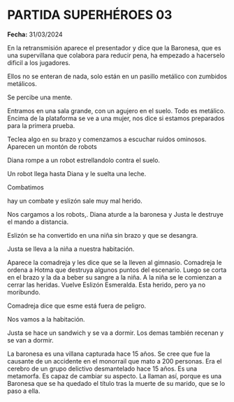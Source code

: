 # PARTIDA SUPERHÉROES 03

**Fecha:** 31/03/2024

En la retransmisión aparece el presentador y dice que la Baronesa, que es una supervillana que colabora para reducir pena, ha empezado a hacerselo dificil a los jugadores. 

Ellos no se enteran de nada, solo están en un pasillo metálico con zumbidos metálicos. 

Se percibe una mente. 

Entramos en una sala grande, con un agujero en el suelo.  Todo es metálico. Encima de la plataforma se ve a una mujer, nos dice si estamos preparados para la primera prueba. 

Teclea algo en su brazo y comenzamos a escuchar ruidos ominosos. Aparecen un montón de robots

Diana rompe a un robot estrellandolo contra el suelo.

Un robot llega hasta Diana y le suelta una leche.

Combatimos 

hay un combate y eslizón sale muy mal herido. 

Nos cargamos a los robots,. Diana aturde a la baronesa y Justa le destruye el mando a distancia. 

Eslizón se ha convertido en una niña sin brazo y que se desangra. 

Justa se lleva a la niña a nuestra habitación. 

Aparece la comadreja y les dice que se la lleven al gimnasio. Comadreja le ordena a Hotma que destruya algunos puntos del escenario. Luego se corta en el brazo y la da a beber su sangre a la niña. A la niña se le comienzan a cerrar las heridas. Vuelve Eslizón Esmeralda. Esta herido, pero ya no moribundo. 

Comadreja dice que esme está fuera de peligro. 

Nos vamos a la habitación. 

Justa se hace un sandwich y se va a dormir. Los demas también recenan y se van a dormir. 

La baronesa es una villana capturada hace 15 años. Se cree que fue la causante de un accidente en el monorrail que mato a 200 personas. Era el cerebro de un grupo delictivo desmantelado hace 15 años. Es una metamorfa. Es capaz de cambiar su aspecto. La llaman así, porque es una Baronesa que se ha quedado el título tras la muerte de su marido, que se lo paso a ella.